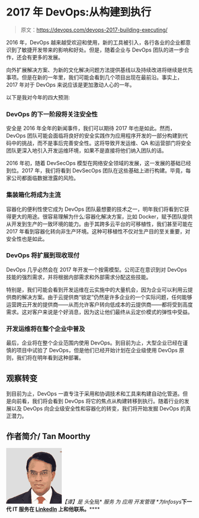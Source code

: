 # 2017 年 DevOps:从构建到执行

> 原文：<https://devops.com/devops-2017-building-executing/>

2016 年，DevOps 越来越受欢迎和使用，新的工具被引入，各行各业的企业都意识到了敏捷开发带来的影响和好处。但是，随着企业与 DevOps 团队的进一步合作，还会有更多的发展。

向外扩展解决方案、为新的文化解决问题方法提供基线以及持续改进将继续是优先事项。但是在新的一年里，我们可能会看到几个项目出现在最前沿。事实上，2017 年对于 DevOps 来说应该是更加激动人心的一年。

以下是我对今年的四大预测:

### DevOps 的下一阶段将关注安全性

安全是 2016 年全年的新闻事件，我们可以期待 2017 年也是如此。然而，DevOps 团队可能会面临将良好的安全实践作为应用程序开发的一部分构建到代码中的挑战，而不是事后完善安全性。这将导致开发运维、QA 和运营部门将安全团队更深入地引入开发运维环境，如果不是直接将他们纳入团队的话。

2016 年初，随着 DevSecOps 模型在网络安全领域的发展，这一发展的基础已经到位。2017 年，我们将看到 DevSecOps 团队在这些基础上进行构建。毕竟，每家公司都面临数据泄露的风险。

### 集装箱化将成为主流

容器化的便利性使它成为 DevOps 团队最想要的技术之一，明年我们将看到它获得更大的用途。很容易理解为什么:容器化解决方案，比如 Docker，赋予团队提供从开发到生产的一致环境的能力。由于其跨多云平台的可移植性，我们甚至可能在 2017 年看到容器化转向非生产环境。这种可移植性不仅对生产目的至关重要，对安全性也是如此。

### DevOps 将扩展到现收现付

DevOps 几乎必然会在 2017 年开发一个按需模型。公司正在意识到对 DevOps 技能的强烈需求，并将根据内部需求和外部需求分配这些技能。

特别是，我们可能会看到开发运维在云实施中的大量机会，因为企业可以利用云提供商的解决方案。由于云提供商“锁定”仍然是许多企业的一个实际问题，任何能够运营跨云开发的提供商——从而允许客户转向低成本的云提供商——都将受到高度需求。这对客户来说是个好消息，因为这让他们最终从云定价模式的弹性中受益。

### 开发运维将在整个企业中普及

最后，企业将在整个企业范围内使用 DevOps。到目前为止，大型企业已经在谨慎的项目中试验了 DevOps，但是他们已经开始计划在企业级使用 DevOps 原则，我们将在明年看到这种部署。

## 观察转变

到目前为止，DevOps 一直专注于采用和协调技术和工具来构建自动化管道。但是向前看，我们将会看到 DevOps 将它的焦点从构建转移到执行。随着行业的发展以及 DevOps 向企业级安全性和容器化的转变，我们将开始发掘 DevOps 的真正潜力。

## 作者简介/ Tan Moorthy

*![](img/c68d295a184383d1bdea60136fceed54.png)【谭】**是* *头***全局* *服务* *为* *应用* *开发***管理* *为**Infosys***下一代 IT 服务在 [LinkedIn](https://www.linkedin.com/in/tan-moorthy-84438) 上和他联系。******